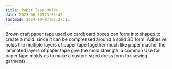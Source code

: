 ```yaml
---
title: Paper Tape Molds
date: 2023-06-30T13:55:47
lastmod: 2024-10-07T07:27:13
---
```


Brown craft paper tape used on cardboard boxes can form into shapes to create a mold. since it can be compressed around a solid 3D form. Adhesive holds the multiple layers of paper tape together much like paper mache. the laminated layers of paper tape give the mold strength. a common Use for paper tape molds os to make a custom sized dress form for sewing garments.
